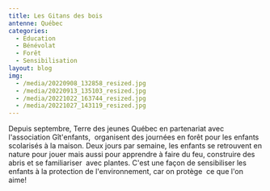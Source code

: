 ```yaml
---
title: Les Gitans des bois
antenne: Québec
categories:
  - Education
  - Bénévolat
  - Forêt
  - Sensibilisation
layout: blog
img:
  - /media/20220908_132858_resized.jpg
  - /media/20220913_135103_resized.jpg
  - /media/20221022_163744_resized.jpg
  - /media/20221027_143119_resized.jpg
---
```

Depuis septembre, Terre des jeunes Québec en partenariat avec l'association Gît'enfants,  organisent des journées en forêt pour les enfants scolarisés à la maison. Deux jours par semaine, les enfants se retrouvent en nature pour jouer mais aussi pour apprendre à faire du feu, construire des abris et se familiariser  avec plantes. C'est une façon de sensibiliser les enfants à la protection de l'environnement, car on protège  ce que l'on aime!